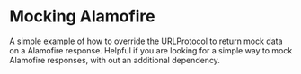 # Mocking Alamofire 

A simple example of how to override the URLProtocol to return mock data on a Alamofire response. Helpful if you are looking for a simple way to mock Alamofire responses, with out an additional dependency.

